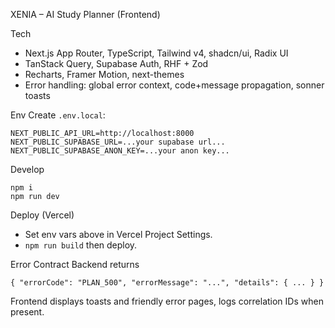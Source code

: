 XENIA – AI Study Planner (Frontend)

Tech
- Next.js App Router, TypeScript, Tailwind v4, shadcn/ui, Radix UI
- TanStack Query, Supabase Auth, RHF + Zod
- Recharts, Framer Motion, next-themes
- Error handling: global error context, code+message propagation, sonner toasts

Env
Create `.env.local`:
```
NEXT_PUBLIC_API_URL=http://localhost:8000
NEXT_PUBLIC_SUPABASE_URL=...your supabase url...
NEXT_PUBLIC_SUPABASE_ANON_KEY=...your anon key...
```

Develop
```
npm i
npm run dev
```

Deploy (Vercel)
- Set env vars above in Vercel Project Settings.
- `npm run build` then deploy.

Error Contract
Backend returns
```
{ "errorCode": "PLAN_500", "errorMessage": "...", "details": { ... } }
```
Frontend displays toasts and friendly error pages, logs correlation IDs when present.
